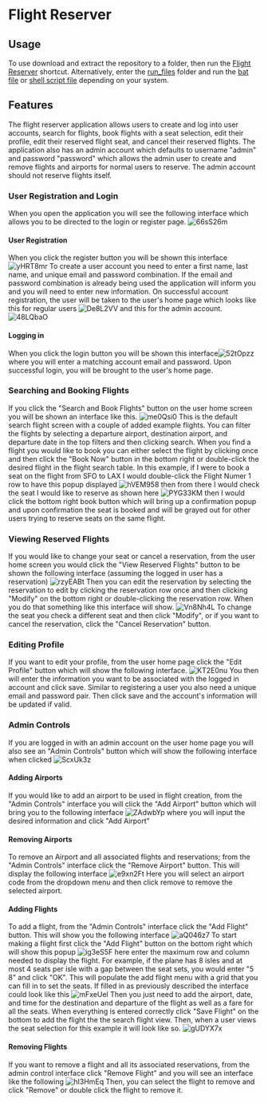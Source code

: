 # **Flight Reserver**

## **Usage**

To use download and extract the repository to a folder, then run the [Flight Reserver](https://github.com/mrmaxwellm9/Flight-Reserver/blob/main/Flight%20Reserver.lnk) shortcut. Alternatively, enter the [run_files](https://github.com/mrmaxwellm9/Flight-Reserver/tree/main/run_files) folder and run the [bat file](https://github.com/mrmaxwellm9/Flight-Reserver/blob/main/run_files/RunFlightReserver.bat) or [shell script file](https://github.com/mrmaxwellm9/Flight-Reserver/blob/main/run_files/RunFlightReserver.sh) depending on your system.

## **Features**

The flight reserver application allows users to create and log into user accounts, search for flights, book flights with a seat selection, edit their profile, edit their reserved flight seat, and cancel their reserved flights. The application also has an admin account which defaults to username "admin" and password "password" which allows the admin user to create and remove flights and airports for normal users to reserve. The admin account should not reserve flights itself.

### **User Registration and Login**

When you open the application you will see the following interface which allows you to be directed to the login or register page. ![66sS26m](https://github.com/mrmaxwellm9/Flight-Reserver/assets/130167736/29e6ac0b-fa41-4803-9bac-d19f6077b176) 

#### **User Registration**

When you click the register button you will be shown this interface ![yHRT8mr](https://github.com/mrmaxwellm9/Flight-Reserver/assets/130167736/d22a594d-16c1-4e88-9c01-36a186c0ebde) To create a user account you need to enter a first name, last name, and unique email and password combination. If the email and password combination is already being used the application will inform you and you will need to enter new information. On successful account registration, the user will be taken to the user's home page which looks like this for regular users ![De8L2VV](https://github.com/mrmaxwellm9/Flight-Reserver/assets/130167736/a41e3571-a5d3-4187-a244-9790a26dfbf7) and this for the admin account. ![48LQbaO](https://github.com/mrmaxwellm9/Flight-Reserver/assets/130167736/0ae52cfd-51f4-410e-9699-3a2272a920d9)

#### **Logging in**

When you click the login button you will be shown this interface![52tOpzz](https://github.com/mrmaxwellm9/Flight-Reserver/assets/130167736/b11192b3-e058-4b00-8933-9a03bbc2cb4d) where you will enter a matching account email and password. Upon successful login, you will be brought to the user's home page.

### **Searching and Booking Flights**

If you click the "Search and Book Flights" button on the user home screen you will be shown an interface like this. ![me0Qsi0](https://github.com/mrmaxwellm9/Flight-Reserver/assets/130167736/08073dd9-bea9-4477-bb38-e6017636a0a7) This is the default search flight screen with a couple of added example flights. You can filter the flights by selecting a departure airport, destination airport, and departure date in the top filters and then clicking search. When you find a flight you would like to book you can either select the flight by clicking once and then click the "Book Now" button in the bottom right or double-click the desired flight in the flight search table. In this example, if I were to book a seat on the flight from SFO to LAX I would double-click the Flight Numer 1 row to have this popup displayed ![hVEM958](https://github.com/mrmaxwellm9/Flight-Reserver/assets/130167736/d19f3727-dbb2-4a75-a1ba-242bbb1c9ed8) then from there I would check the seat I would like to reserve as shown here ![PYG33KM](https://github.com/mrmaxwellm9/Flight-Reserver/assets/130167736/e5220f2c-d8be-4c62-9179-1a47dff4cc3b) then I would click the bottom right book button which will bring up a confirmation popup and upon confirmation the seat is booked and will be grayed out for other users trying to reserve seats on the same flight.

### **Viewing Reserved Flights**

If you would like to change your seat or cancel a reservation, from the user home screen you would click the "View Reserved Flights" button to be shown the following interface (assuming the logged in user has a reservation) ![rzyEABt](https://github.com/mrmaxwellm9/Flight-Reserver/assets/130167736/850ba6d4-3131-4c2c-b5ce-57f22233dea3)
Then you can edit the reservation by selecting the reservation to edit by clicking the reservation row once and then clicking "Modify" on the bottom right or double-clicking the reservation row. When you do that something like this interface will show. ![Vn8Nh4L](https://github.com/mrmaxwellm9/Flight-Reserver/assets/130167736/f1270aa0-4867-428b-af04-7b847f532bf6)
To change the seat you check a different seat and then click "Modify", or if you want to cancel the reservation, click the "Cancel Reservation" button.

### **Editing Profile**

If you want to edit your profile, from the user home page click the "Edit Profile" button which will show the following interface. ![KT2E0nu](https://github.com/mrmaxwellm9/Flight-Reserver/assets/130167736/3919daeb-b271-4073-9cb8-0fff333aeb3b) You then will enter the information you want to be associated with the logged in account and click save. Similar to registering a user you also need a unique email and password pair. Then click save and the account's information will be updated if valid.

### **Admin Controls**

If you are logged in with an admin account on the user home page you will also see an "Admin Controls" button which will show the following interface when clicked ![ScxUk3z](https://github.com/mrmaxwellm9/Flight-Reserver/assets/130167736/8dce6957-82b5-4e81-898d-16737b6bf752)

#### **Adding Airports**

If you would like to add an airport to be used in flight creation, from the "Admin Controls" interface you will click the "Add Airport" button which will bring you to the following interface ![ZAdwbYp](https://github.com/mrmaxwellm9/Flight-Reserver/assets/130167736/9e84aeca-de86-4d4c-95fa-00de8d32be6b) where you will input the desired information and click "Add Airport"

#### **Removing Airports**

To remove an Airport and all associated flights and reservations; from the "Admin Controls" interface click the "Remove Airport" button. This will display the following interface ![e9xn2Ft](https://github.com/mrmaxwellm9/Flight-Reserver/assets/130167736/b66f85bf-2b05-43db-ac1b-9eb3f7358a87) Here you will select an airport code from the dropdown menu and then click remove to remove the selected airport.

#### **Adding Flights**

To add a flight, from the "Admin Controls" interface click the "Add Flight" button. This will show you the following interface ![aQ046z7](https://github.com/mrmaxwellm9/Flight-Reserver/assets/130167736/899ae9ef-8611-4be0-9237-2a4843fffc8f) To start making a flight first click the "Add Flight" button on the bottom right which will show this popup ![ig3eS5F](https://github.com/mrmaxwellm9/Flight-Reserver/assets/130167736/9e849467-fc60-4d56-9427-a2e6188d23ca) here enter the maximum row and column needed to display the flight. For example, if the plane has 8 isles and at most 4 seats per isle with a gap between the seat sets, you would enter "5 8" and click "OK". This will populate the add flight menu with a grid that you can fill in to set the seats. If filled in as previously described the interface could look like this ![mFxeUel](https://github.com/mrmaxwellm9/Flight-Reserver/assets/130167736/3fa96b23-9409-4f9f-9751-d95181300135) Then you just need to add the airport, date, and time for the destination and departure of the flight as well as a fare for all the seats. When everything is entered correctly click "Save Flight" on the bottom to add the flight the the search flight view. Then, when a user views the seat selection for this example it will look like so. ![gUDYX7x](https://github.com/mrmaxwellm9/Flight-Reserver/assets/130167736/c18009b2-7d90-4eb4-ad5f-47334f8f3b36)

#### **Removing Flights**

If you want to remove a flight and all its associated reservations, from the admin control interface click "Remove Flight" and you will see an interface like the following ![hI3HmEq](https://github.com/mrmaxwellm9/Flight-Reserver/assets/130167736/82bca721-068e-49ba-8b6e-45382221d0d2) Then, you can select the flight to remove and click "Remove" or double click the flight to remove it.

